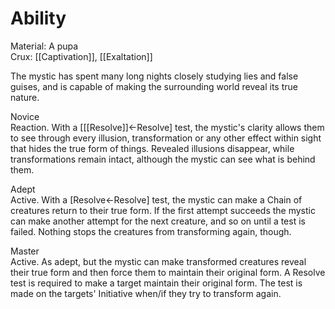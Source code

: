 # Ability
Material: A pupa<br>Crux: [[Captivation]], [[Exaltation]]

The mystic has spent many long nights closely studying lies and false guises, and is capable of making the surrounding world reveal its true nature.

Novice<br>Reaction. With a \[[[Resolve]]←Resolve\] test, the mystic's clarity allows them to see through every illusion, transformation or any other effect within sight that hides the true form of things. Revealed illusions disappear, while transformations remain intact, although the mystic can see what is behind them.

Adept<br>Active. With a \[Resolve←Resolve\] test, the mystic can make a Chain of creatures return to their true form. If the first attempt succeeds the mystic can make another attempt for the next creature, and so on until a test is failed. Nothing stops the creatures from transforming again, though.

Master<br>Active. As adept, but the mystic can make transformed creatures reveal their true form and then force them to maintain their original form. A Resolve test is required to make a target maintain their original form. The test is made on the targets' Initiative when/if they try to transform again.